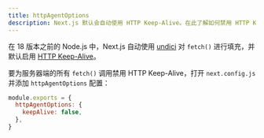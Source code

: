 ```yaml
---
title: httpAgentOptions
description: Next.js 默认会自动使用 HTTP Keep-Alive。在此了解如何禁用 HTTP Keep-Alive。
---
```


在 18 版本之前的 Node.js 中，Next.js 自动使用 [undici](/docs/nextjs-cn/architecture/supported-browsers#polyfills) 对 `fetch()` 进行填充，并默认启用 [HTTP Keep-Alive](https://developer.mozilla.org/docs/Web/HTTP/Headers/Keep-Alive)。

要为服务器端的所有 `fetch()` 调用禁用 HTTP Keep-Alive，打开 `next.config.js` 并添加 `httpAgentOptions` 配置：

```js
module.exports = {
  httpAgentOptions: {
    keepAlive: false,
  },
}
```
